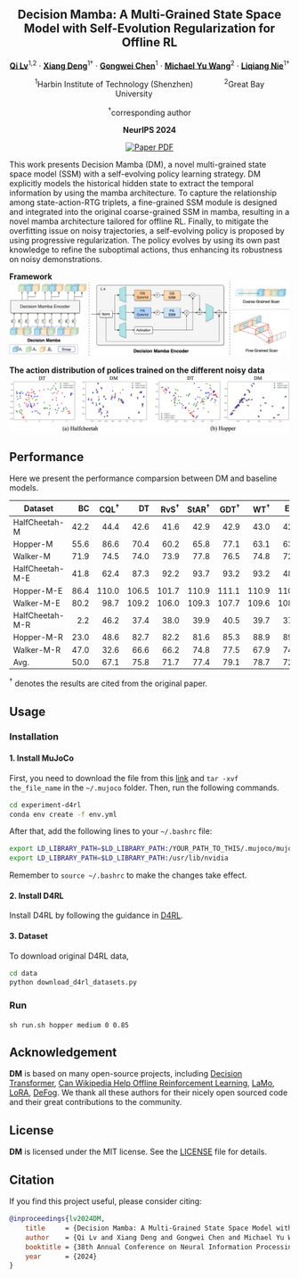 <div align="center">
<h2>Decision Mamba: A Multi-Grained State Space Model with Self-Evolution Regularization for Offline RL</h2>

[**Qi Lv**](https://aopolin-lv.github.io/)<sup>1,2</sup> · [**Xiang Deng**](https://xiang-deng-dl.github.io/)<sup>1&dagger;</sup> · [**Gongwei Chen**](https://scholar.google.com/citations?user=Mpg0w3cAAAAJ)<sup>1</sup> · [**Michael Yu Wang**](https://scholar.google.com/citations?user=Oo7c22wAAAAJ&hl=zh-CN)<sup>2</sup> · [**Liqiang Nie**](https://liqiangnie.github.io/)<sup>1&dagger;</sup>

<sup>1</sup>Harbin Institute of Technology (Shenzhen)&emsp;&emsp;&emsp;&emsp;<sup>2</sup>Great Bay University&emsp;&emsp;&emsp;&emsp;

<sup>&dagger;</sup>corresponding author

**NeurIPS 2024**

<a href="https://arxiv.org/abs/2406.05427"><img src='https://img.shields.io/badge/arXiv-2406.05427-red' alt='Paper PDF'></a>
</div>

This work presents Decision Mamba (DM), a novel multi-grained state space model (SSM) with a self-evolving policy learning strategy. DM explicitly models the historical hidden state to extract the temporal information by using the mamba architecture. To capture the relationship among state-action-RTG triplets, a fine-grained SSM module is designed and integrated into the original coarse-grained SSM in mamba, resulting in a novel mamba architecture tailored for offline RL. Finally, to mitigate the overfitting issue on noisy trajectories, a self-evolving policy is proposed by using progressive regularization. The policy evolves by using its own past knowledge to refine the suboptimal actions, thus enhancing its robustness on noisy demonstrations.

**Framework**
<img src='assets/framework.jpg'>

**The action distribution of polices trained on the different noisy data**
<img src='assets/visualization.png'>

## Performance
Here we present the performance comparsion between DM and baseline models.


| Dataset | BC | CQL<sup>&dagger;</sup> | DT | RvS<sup>&dagger;</sup> | StAR<sup>&dagger;</sup> | GDT<sup>&dagger;</sup> | WT<sup>&dagger;</sup> | EDT | LaMo | DM (Ours) |
|---|--:|--:|--:|--:|--:|--:|--:|--:|--:|--:|
| HalfCheetah-M | 42.2 | 44.4 | 42.6 | 41.6 | 42.9 | 42.9 | 43.0 | 42.5 | 43.1 | 43.8±0.23 |
| Hopper-M | 55.6 | 86.6 | 70.4 | 60.2 | 65.8 | 77.1 | 63.1 | 63.5 | 74.1 | 98.5±8.19 |
| Walker-M | 71.9 | 74.5 | 74.0 | 73.9 | 77.8 | 76.5 | 74.8 | 72.8 | 73.3 | 80.3±0.07 |
| HalfCheetah-M-E | 41.8 | 62.4 | 87.3 | 92.2 | 93.7 | 93.2 | 93.2 | 48.5 | 92.2 | 93.5±0.11 |
| Hopper-M-E | 86.4 | 110.0 | 106.5 | 101.7 | 110.9 | 111.1 | 110.9 | 110.4 | 109.9 | 111.9±1.84 |
| Walker-M-E | 80.2 | 98.7 | 109.2 | 106.0 | 109.3 | 107.7 | 109.6 | 108.4 | 108.8 | 111.6±3.31 |
| HalfCheetah-M-R | 2.2 | 46.2 | 37.4 | 38.0 | 39.9 | 40.5 | 39.7 | 37.8 | 39.5 | 40.8±0.43 |
| Hopper-M-R | 23.0 | 48.6 | 82.7 | 82.2 | 81.6 | 85.3 | 88.9 | 89.0 | 82.5 | 89.1±4.32 |
| Walker-M-R | 47.0 | 32.6 | 66.6 | 66.2 | 74.8 | 77.5 | 67.9 | 74.8 | 76.7 | 79.3±1.94 |
| Avg. | 50.0 | 67.1 | 75.8 | 71.7 | 77.4 | 79.1 | 78.7 | 72.0 | 77.8 | 83.2±0.82 |

<sup>&dagger;</sup> denotes the results are cited from the original paper.


## Usage 

### Installation
#### 1. Install MuJoCo
First, you need to download the file from this [link](https://mujoco.org/download/mujoco210-linux-x86_64.tar.gz) and `tar -xvf the_file_name` in the `~/.mujoco` folder. Then, run the following commands.
```bash
cd experiment-d4rl
conda env create -f env.yml
```
After that, add the following lines to your `~/.bashrc` file:
```bash
export LD_LIBRARY_PATH=$LD_LIBRARY_PATH:/YOUR_PATH_TO_THIS/.mujoco/mujoco210/bin
export LD_LIBRARY_PATH=$LD_LIBRARY_PATH:/usr/lib/nvidia
```
Remember to `source ~/.bashrc` to make the changes take effect.

#### 2. Install D4RL
Install D4RL by following the guidance in [D4RL](https://github.com/Farama-Foundation/D4RL).

#### 3. Dataset
To download original D4RL data, 
```bash
cd data
python download_d4rl_datasets.py
```

### Run
```
sh run.sh hopper medium 0 0.85
```

## Acknowledgement
**DM** is based on many open-source projects, including [Decision Transformer](https://github.com/kzl/decision-transformer), [Can Wikipedia Help Offline Reinforcement Learning](https://github.com/machelreid/can-wikipedia-help-offline-rl), [LaMo](https://github.com/srzer/LaMo-2023), [LoRA](https://github.com/microsoft/LoRA), [DeFog](https://github.com/hukz18/DeFog). We thank all these authors for their nicely open sourced code and their great contributions to the community.

## License
**DM** is licensed under the MIT license. See the [LICENSE](LICENSE) file for details.

## Citation
If you find this project useful, please consider citing:

```bibtex
@inproceedings{lv2024DM,
    title     = {Decision Mamba: A Multi-Grained State Space Model with Self-Evolution Regularization for Offline RL},
    author    = {Qi Lv and Xiang Deng and Gongwei Chen and Michael Yu Wang and Liqiang Nie},
    booktitle = {38th Annual Conference on Neural Information Processing Systems},
    year      = {2024}
}
```